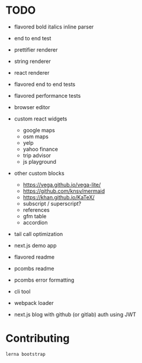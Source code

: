 
# TODO

- flavored bold italics inline parser
- end to end test

- prettifier renderer
- string renderer
- react renderer

- flavored end to end tests
- flavored performance tests
- browser editor
- custom react widgets
  - google maps
  - osm maps
  - yelp
  - yahoo finance
  - trip advisor
  - js playground
- other custom blocks
  - https://vega.github.io/vega-lite/
  - https://github.com/knsv/mermaid
  - https://khan.github.io/KaTeX/
  - subscript / superscript?
  - references
  - gfm table
  - accordion
- tail call optimization
- next.js demo app
- flavored readme
- pcombs readme
- pcombs error formatting
- cli tool
- webpack loader

- next.js blog with github (or gitlab) auth using JWT



# Contributing

```sh
lerna bootstrap
```
